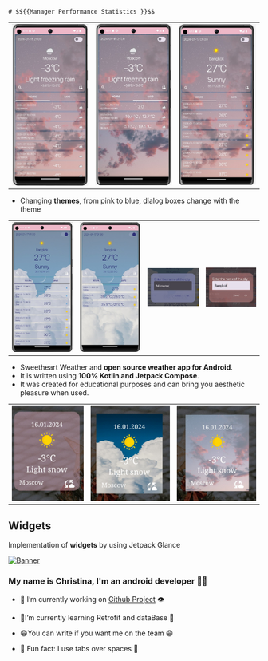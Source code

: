     # $${{Manager Performance Statistics }}$$                                                 
|          |             |                |       
| :---:    |    :----:   |          :---: | 
| ![1](https://github.com/FroschMadchen/WeatherAppCompose/blob/master/image/photo1705428680.jpeg) | ![2](https://github.com/FroschMadchen/WeatherAppCompose/blob/master/image/photo1705428735.jpeg) | ![3](https://github.com/FroschMadchen/WeatherAppCompose/blob/master/image/photo1705428873.jpeg) | ![4]() 

- Changing **themes**, from pink to blue, dialog boxes change with the theme  

|          |             |                |       |
| :---:    |    :----:   |          :---: | :---: |
| ![1](https://github.com/FroschMadchen/WeatherAppCompose/blob/master/image/photo1705428935.jpeg) | ![2](https://github.com/FroschMadchen/WeatherAppCompose/blob/master/image/photo1705428958.jpeg) | ![3](https://github.com/FroschMadchen/WeatherAppCompose/blob/master/image/photo1705428992.jpeg) | ![4](https://github.com/FroschMadchen/WeatherAppCompose/blob/master/image/photo1705428908.jpeg)

- Sweetheart Weather and **open source weather app for Android**.
- It is written using **100% Kotlin and Jetpack Compose**. 
- It was created for educational purposes and can bring you aesthetic pleasure when used.   


|          |             |                |       
| :---:    |    :----:   |          :---: | 
| ![1](https://github.com/FroschMadchen/WeatherAppCompose/blob/master/image/photo1705691557.jpeg) | ![2](https://github.com/FroschMadchen/WeatherAppCompose/blob/master/image/photo1705691571.jpeg) | ![3](https://github.com/FroschMadchen/WeatherAppCompose/blob/master/image/photo1705691588.jpeg) | ![4]()

## Widgets
Implementation of **widgets** by using Jetpack Glance    



































                      
                                      
<p align="centr">
  <a href="https://www.edisonlee55.com"><img src="https://media4.giphy.com/media/y5OffROvBod0s/giphy.gif?cid=ecf05e473nvm864kywojej41ar90p0vx8oc21n5x1nxeby7y&ep=v1_gifs_related&rid=giphy.gif&ct=g" alt="Banner"></a>
</p>
      

### <div align="centr">My name is Christina, I'm an android developer 👨‍💻</div>                     
  

- 🔭 I’m currently working on [Github Project](https://github.com/FroschMadchen/StoreProject) 👁️  
  

- 🐾I’m currently learning Retrofit and dataBase 🐾  
  

- 😁You can write if you want me on the team 😁  
  

- 🐍 Fun fact: I use tabs over spaces 🐸  
  

<br/>  
